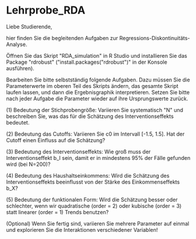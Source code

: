 # Lehrprobe_RDA

Liebe Studierende, 

hier finden Sie die begleitenden Aufgaben zur Regressions-Diskontinuitäts-Analyse. 

Öffnen Sie das Skript "RDA_simulation" in R Studio und installieren Sie das Package "rdrobust" ("install.packages("rdrobust")" in der Konsole ausführen).

Bearbeiten Sie bitte selbstständig folgende Aufgaben. Dazu müssen Sie die Parameterwerte im oberen Teil des Skripts ändern, das gesamte Skript laufen lassen, und dann die Ergebnisgraphik interpretieren. Setzen Sie bitte nach jeder Aufgabe die Parameter wieder auf ihre Ursprungswerte zurück.

(1) Bedeutung der Stichprobengröße: Variieren Sie systematisch "N" und beschreiben Sie, was das für die Schätzung des Interventionseffekts bedeutet.

(2) Bedeutung das Cutoffs: Variieren Sie c0 im Intervall [-1.5, 1.5]. Hat der Cutoff einen Einfluss auf die Schätzung?

(3) Bedeutung des Interventionseffekts: Wie groß muss der Interventionseffekt b_I sein, damit er in mindestens 95% der Fälle gefunden wird (bei N=200)?

(4) Bedeutung des Haushaltseinkommens: Wird die Schätzung des Interventionseffekts beeinflusst von der Stärke des Einkommenseffekts b_X?

(5) Bedeutung der funktionalen Form: Wird die Schätzung besser oder schlechter, wenn wir quadratische (order = 2) oder kubische (order = 3) statt linearer (order = 1) Trends benutzen?

(Optional) Wenn Sie fertig sind, variieren Sie mehrere Parameter auf einmal und explorieren Sie die Interaktionen verschiedener Variablen!
